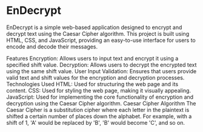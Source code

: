 # EnDecrypt
EnDecrypt is a simple web-based application designed to encrypt and decrypt text using the Caesar Cipher algorithm. This project is built using HTML, CSS, and JavaScript, providing an easy-to-use interface for users to encode and decode their messages.

Features
Encryption: Allows users to input text and encrypt it using a specified shift value.
Decryption: Allows users to decrypt the encrypted text using the same shift value.
User Input Validation: Ensures that users provide valid text and shift values for the encryption and decryption processes.
Technologies Used
HTML: Used for structuring the web page and its content.
CSS: Used for styling the web page, making it visually appealing.
JavaScript: Used for implementing the core functionality of encryption and decryption using the Caesar Cipher algorithm.
Caesar Cipher Algorithm
The Caesar Cipher is a substitution cipher where each letter in the plaintext is shifted a certain number of places down the alphabet. For example, with a shift of 1, 'A' would be replaced by 'B', 'B' would become 'C', and so on.
